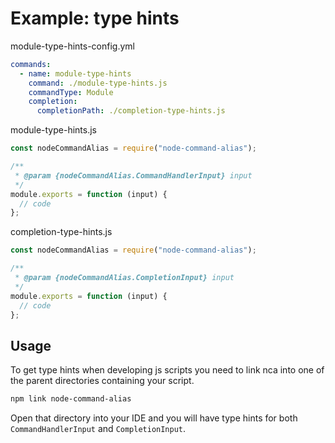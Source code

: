 # Example: type hints

module-type-hints-config.yml
```yml
commands:
  - name: module-type-hints
    command: ./module-type-hints.js
    commandType: Module
    completion:
      completionPath: ./completion-type-hints.js
```

module-type-hints.js
```js
const nodeCommandAlias = require("node-command-alias");

/**
 * @param {nodeCommandAlias.CommandHandlerInput} input
 */
module.exports = function (input) {
  // code
};
```

completion-type-hints.js
```js
const nodeCommandAlias = require("node-command-alias");

/**
 * @param {nodeCommandAlias.CompletionInput} input
 */
module.exports = function (input) {
  // code
};
```


## Usage

To get type hints when developing js scripts you need to link nca into one of the parent directories containing your script.

```bash
npm link node-command-alias
```

Open that directory into your IDE and you will have type hints for both `CommandHandlerInput` and `CompletionInput`.
